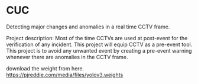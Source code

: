 # CUC
Detecting major changes and anomalies in a real time CCTV frame.

Project description:
Most of the time CCTVs are used at post-event for the verification of any incident. This project will equip CCTV as a pre-event tool. This project is to avoid any unwanted event by creating a pre-event warning whenever there are anomalies in the CCTV frame.

download the weight from here.
https://pjreddie.com/media/files/yolov3.weights
